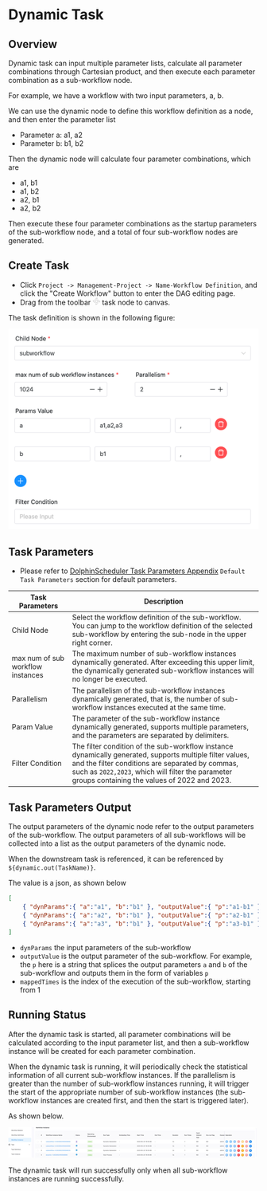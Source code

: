 # Dynamic Task

## Overview

Dynamic task can input multiple parameter lists, calculate all parameter combinations through Cartesian product, and then execute each parameter combination as a sub-workflow node.

For example, we have a workflow with two input parameters, a, b.

We can use the dynamic node to define this workflow definition as a node, and then enter the parameter list

- Parameter a: a1, a2
- Parameter b: b1, b2

Then the dynamic node will calculate four parameter combinations, which are
- a1, b1
- a1, b2
- a2, b1
- a2, b2

Then execute these four parameter combinations as the startup parameters of the sub-workflow node, and a total of four sub-workflow nodes are generated.

## Create Task

- Click `Project -> Management-Project -> Name-Workflow Definition`, and click the "Create Workflow" button to enter the
  DAG editing page.
- Drag from the toolbar <img src="../../../../img/tasks/icons/dynamic.png" width="15"/> task node to canvas.

The task definition is shown in the following figure:

![dynamic_definition](../../../../img/tasks/demo/dynamic_definition.png)

## Task Parameters

[//]: # (TODO: use the commented anchor below once our website template supports this syntax)
[//]: # (- Please refer to [DolphinScheduler Task Parameters Appendix]&#40;appendix.md#default-task-parameters&#41; `Default Task Parameters` section for default parameters.)

- Please refer to [DolphinScheduler Task Parameters Appendix](appendix.md) `Default Task Parameters` section for default parameters.

|        **Task Parameters**        |                                                                                                                         **Description**                                                                                                                          |
|-----------------------------------|------------------------------------------------------------------------------------------------------------------------------------------------------------------------------------------------------------------------------------------------------------------|
| Child Node                        | Select the workflow definition of the sub-workflow. You can jump to the workflow definition of the selected sub-workflow by entering the sub-node in the upper right corner.                                                                                     |
| max num of sub workflow instances | The maximum number of sub-workflow instances dynamically generated. After exceeding this upper limit, the dynamically generated sub-workflow instances will no longer be executed.                                                                               |
| Parallelism                       | The parallelism of the sub-workflow instances dynamically generated, that is, the number of sub-workflow instances executed at the same time.                                                                                                                    |
| Param Value                       | The parameter of the sub-workflow instance dynamically generated, supports multiple parameters, and the parameters are separated by delimiters.                                                                                                                  |
| Filter Condition                  | The filter condition of the sub-workflow instance dynamically generated, supports multiple filter values, and the filter conditions are separated by commas, such as `2022,2023`, which will filter the parameter groups containing the values of 2022 and 2023. |

## Task Parameters Output

The output parameters of the dynamic node refer to the output parameters of the sub-workflow. The output parameters of all sub-workflows will be collected into a list as the output parameters of the dynamic node.

When the downstream task is referenced, it can be referenced by `${dynamic.out(TaskName)}`.

The value is a json, as shown below

```Json
[
    { "dynParams":{ "a":"a1", "b":"b1" }, "outputValue":{ "p":"a1-b1" }, "mappedTimes":1 },
    { "dynParams":{ "a":"a2", "b":"b1" }, "outputValue":{ "p":"a2-b1" }, "mappedTimes":2 },
    { "dynParams":{ "a":"a3", "b":"b1" }, "outputValue":{ "p":"a3-b1" }, "mappedTimes":3 }
]
```

- `dynParams` the input parameters of the sub-workflow
- `outputValue` is the output parameter of the sub-workflow. For example, the `p` here is a string that splices the output parameters `a` and `b` of the sub-workflow and outputs them in the form of variables `p`
- `mappedTimes` is the index of the execution of the sub-workflow, starting from 1

## Running Status

After the dynamic task is started, all parameter combinations will be calculated according to the input parameter list, and then a sub-workflow instance will be created for each parameter combination.

When the dynamic task is running, it will periodically check the statistical information of all current sub-workflow instances. If the parallelism is greater than the number of sub-workflow instances running, it will trigger the start of the appropriate number of sub-workflow instances (the sub-workflow instances are created first, and then the start is triggered later).

As shown below.

![dynamic_running](../../../../img/tasks/demo/dynamic_running.png)

The dynamic task will run successfully only when all sub-workflow instances are running successfully.
